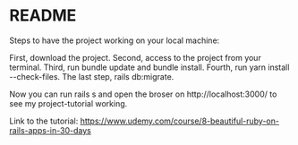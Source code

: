 # README

Steps to have the project working on your local machine:

First, download the project.
Second, access to the project from your terminal.
Third, run bundle update and bundle install.
Fourth, run yarn install --check-files.
The last step, rails db:migrate.

Now you can run rails s and open the broser on http://localhost:3000/ to see my project-tutorial working.

Link to the tutorial: https://www.udemy.com/course/8-beautiful-ruby-on-rails-apps-in-30-days
